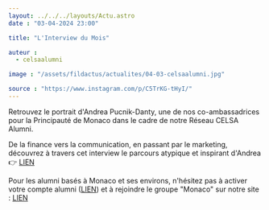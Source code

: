 ```yaml
---
layout: ../../../layouts/Actu.astro
date : "03-04-2024 23:00"

title: "L'Interview du Mois"

auteur :
  - celsaalumni

image : "/assets/fildactus/actualites/04-03-celsaalumni.jpg"

source : "https://www.instagram.com/p/C5TrKG-tHyI/"
---
```


Retrouvez le portrait d'Andrea Pucnik-Danty, une de nos co-ambassadrices pour la Principauté de Monaco dans le cadre de notre Réseau CELSA Alumni.

De la finance vers la communication, en passant par le marketing, découvrez à travers cet interview le parcours atypique et inspirant d'Andrea 👉 [LIEN](www.celsa-alumni.com/fr/article/l-interview-du-mois-andrea-pucnik-alumna-celsa-et-co-ambassadrice-de-monaco-pour-notre-reseau-celsa-alumni/22/03/2024/150)

Pour les alumni basés à Monaco et ses environs, n'hésitez pas à activer votre compte alumni ([LIEN](www.celsa-alumni.com/fr/contact)) et à rejoindre le groupe "Monaco" sur notre site : [LIEN](www.celsa-alumni.com/fr/group/monaco/53)
